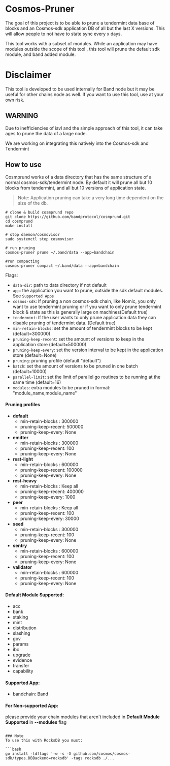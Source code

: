 # Cosmos-Pruner

The goal of this project is to be able to prune a tendermint data base of blocks and an Cosmos-sdk application DB of all but the last X versions. This will allow people to not have to state sync every x days. 

This tool works with a subset of modules. While an application may have modules outside the scope of this tool , this tool will prune the default sdk module, and band added module.

# Disclaimer

This tool is developed to be used internally for Band node but it may be useful for other chains node as well. If you want to use this tool, use at your own risk.

## WARNING

Due to inefficiencies of iavl and the simple approach of this tool, it can take ages to prune the data of a large node.  

We are working on integrating this natively into the Cosmos-sdk and Tendermint

## How to use

Cosmprund works of a data directory that has the same structure of a normal cosmos-sdk/tendermint node. By default it will prune all but 10 blocks from tendermint, and all but 10 versions of application state. 

> Note: Application pruning can take a very long time dependent on the size of the db. 


```
# clone & build cosmprund repo
git clone https://github.com/bandprotocol/cosmprund.git
cd cosmprund
make install

# stop daemon/cosmovisor
sudo systemctl stop cosmovisor

# run pruning 
cosmos-pruner prune ~/.band/data --app=bandchain

#run compacting
cosmos-pruner compact ~/.band/data --app=bandchain
```

Flags: 

- `data-dir`: path to data directory if not default
- `app`: the application you want to prune, outside the sdk default modules. See `Supported Apps`
- `cosmos-sdk`: If pruning a non cosmos-sdk chain, like Nomic, you only want to use tendermint pruning or if you want to only prune tendermint block & state as this is generally large on machines(Default true)
- `tendermint`: If the user wants to only prune application data they can disable pruning of tendermint data. (Default true)
- `min-retain-blocks`: set the amount of tendermint blocks to be kept (default=300000)
- `pruning-keep-recent`: set the amount of versions to keep in the application store (default=500000)
- `pruning-keep-every`: set the version interval to be kept in the application store (default=None)
- `pruning`: pruning profile (default "default")
- `batch`: set the amount of versions to be pruned in one batch (default=10000)
- `parallel-limit`: set the limit of parallel go routines to be running at the same time (default=16)
- `modules`: extra modules to be pruned in format: "module_name,module_name"
  
#### Pruning profiles
- **default** 
  - min-retain-blocks : 300000
  - pruning-keep-recent: 500000
  - pruning-keep-every: None
- **emitter** 
  - min-retain-blocks : 300000
  - pruning-keep-recent: 100
  - pruning-keep-every: None
- **rest-light** 
  - min-retain-blocks : 600000
  - pruning-keep-recent: 100000
  - pruning-keep-every: None
- **rest-heavy** 
  - min-retain-blocks : Keep all
  - pruning-keep-recent: 400000
  - pruning-keep-every: 1000
- **peer** 
  - min-retain-blocks : Keep all
  - pruning-keep-recent: 100
  - pruning-keep-every: 30000
- **seed** 
  - min-retain-blocks : 300000
  - pruning-keep-recent: 100
  - pruning-keep-every: None
- **sentry** 
  - min-retain-blocks : 600000
  - pruning-keep-recent: 100
  - pruning-keep-every: None
- **validator** 
  - min-retain-blocks : 600000
  - pruning-keep-recent: 100
  - pruning-keep-every: None

#### Default Module Supported:
- acc
- bank
- staking
- mint
- distribution
- slashing
- gov
- params
- ibc
- upgrade
- evidence
- transfer
- capability

#### Supported App:
- bandchain: Band

#### For Non-supported App:
please provide your chain modules that aren't included in **Default Module Supported** in **--modules** flag
```

### Note
To use this with RocksDB you must:

```bash
go install -ldflags '-w -s -X github.com/cosmos/cosmos-sdk/types.DBBackend=rocksdb' -tags rocksdb ./...
```
